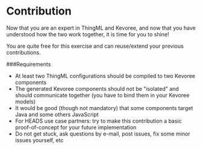 Contribution
===

Now that you are an expert in ThingML and Kevoree, and now that you have understood how the two work together, it is time for you to shine!

You are quite free for this exercise and can reuse/extend your previous contributions.

###Requirements

- At least two ThingML configurations should be compiled to two Kevoree components
- The generated Kevoree components should not be "isolated" and should communicate together (you have to bind them in your Kevoree models)
- It would be good (though not mandatory) that some components target Java and some others JavaScript
- For HEADS use case partners: try to make this contribution a basic proof-of-concept for your future implementation
- Do not get stuck, ask questions by e-mail, post issues, fix some minor issues yourself, etc
